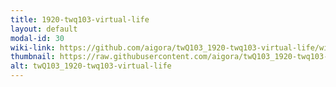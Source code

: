 ```yaml
---
title: 1920-twq103-virtual-life
layout: default
modal-id: 30
wiki-link: https://github.com/aigora/twQ103_1920-twq103-virtual-life/wiki
thumbnail: https://raw.githubusercontent.com/aigora/twQ103_1920-twq103-virtual-life/master/logo.png
alt: twQ103_1920-twq103-virtual-life
---
```


